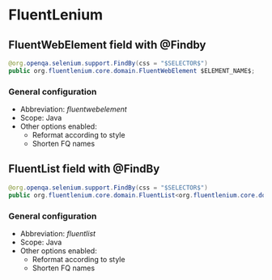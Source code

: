 # FluentLenium

## FluentWebElement field with @Findby
    
```java
@org.openqa.selenium.support.FindBy(css = "$SELECTOR$")
public org.fluentlenium.core.domain.FluentWebElement $ELEMENT_NAME$;
```

### General configuration
- Abbreviation: *fluentwebelement*
- Scope: Java
- Other options enabled:
    - Reformat according to style
    - Shorten FQ names

## FluentList field with @FindBy

```java
@org.openqa.selenium.support.FindBy(css = "$SELECTOR$")
public org.fluentlenium.core.domain.FluentList<org.fluentlenium.core.domain.FluentWebElement> $ELEMENT_LIST_NAME$;
```

### General configuration
- Abbreviation: *fluentlist*
- Scope: Java
- Other options enabled:
    - Reformat according to style
    - Shorten FQ names

